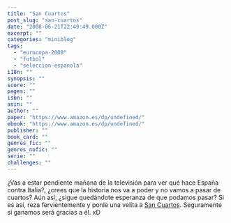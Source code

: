 ```yaml
---
title: "San Cuartos"
post_slug: "san-cuartos"
date: "2008-06-21T22:49:49.000Z"
excerpt: ""
categories: "miniblog"
tags: 
  - "eurocopa-2008"
  - "futbol"
  - "seleccion-espanola"
i18n: ""
synopsis: ""
score: ""
pages: ""
isbn: ""
asin: ""
author: ""
paper: "https://www.amazon.es/dp/undefined/"
ebook: "https://www.amazon.es/dp/undefined/"
publisher: ""
book_card: ""
genres_fic: ""
genres_nofic: ""
serie: ""
challenges: ""
---
```


¿Vas a estar pendiente mañana de la televisión para ver qué hace España contra Italia?, ¿crees que la historia nos va a poder y no vamos a pasar de cuartos? Aún así, ¿sigue quedándote esperanza de que podamos pasar? Si es así, reza fervientemente y ponle una velita a [San Cuartos](http://www.sancuartos.com). Seguramente si ganamos será gracias a él. xD
